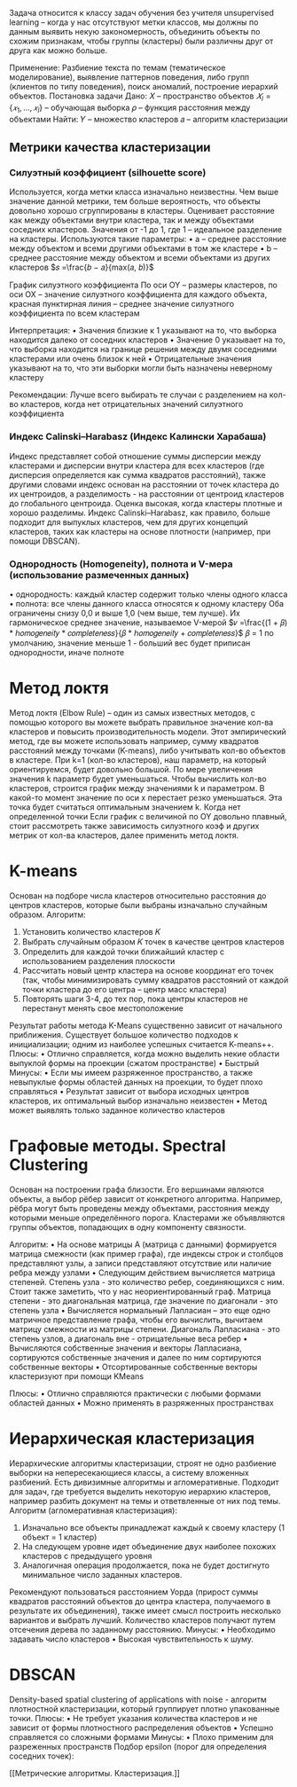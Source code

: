 
Задача относится к классу задач обучения без учителя unsupervised learning – когда у нас отсутствуют метки классов, мы должны по данным выявить некую закономерность, объединить объекты по схожим признакам, чтобы группы (кластеры) были различны друг от друга как можно больше.

Применение:
Разбиение текста по темам (тематическое моделирование), выявление паттернов поведения, либо групп (клиентов по типу поведения), поиск аномалий, построение иерархий объектов.
Постановка задачи
Дано:
𝑋 – пространство объектов
$𝑋_l = \{𝑥_1,…, 𝑥_l\}$ – обучающая выборка
𝜌 – функция расстояния между объектами
Найти:
𝑌 – множество кластеров
𝑎 – алгоритм кластеризации
## Метрики качества кластеризации

### Силуэтный коэффициент (silhouette score)

Используется, когда метки класса изначально неизвестны. Чем выше значение данной метрики, тем больше вероятность, что объекты довольно хорошо сгруппированы в кластеры. Оценивает расстояние как между объектами внутри кластера, так и между объектами соседних кластеров. Значения от -1 до 1, где 1 – идеальное разделение на кластеры.
Используются такие параметры:
• a – среднее расстояние между объектом и всеми другими объектами в том же кластере
• b – среднее расстояние между объектом и всеми объектами из других кластеров
$𝑠 =\frac{𝑏 − 𝑎}{max(𝑎, 𝑏)}$

График силуэтного коэффициента
По оси OY – размеры кластеров, по оси OX – значение силуэтного коэффициента для каждого объекта, красная пунктирная линия – среднее значение силуэтного
коэффициента по всем кластерам

Интерпретация:
• Значения близкие к 1 указывают на то, что выборка находится далеко от соседних кластеров
• Значение 0 указывает на то, что выборка находится на границе решения между двумя соседними кластерами или очень близок к ней
• Отрицательные значения указывают на то, что эти выборки могли быть назначены неверному кластеру

Рекомендации:
Лучше всего выбирать те случаи с разделением на кол-во кластеров, когда нет отрицательных значений силуэтного коэффициента
### Индекс Calinski–Harabasz (Индекс Калински Харабаша)

Индекс представляет собой отношение суммы дисперсии между кластерами и дисперсии внутри кластера для всех  кластеров (где дисперсия определяется как сумма квадратов расстояний), также другими словами индекс основан на расстоянии от точек кластера до их центроидов, а разделимость - на расстоянии от центроид кластеров до глобального центроида.
Оценка высокая, когда кластеры плотные и хорошо разделимы. Индекс Calinski–Harabasz, как правило, больше подходит для выпуклых кластеров, чем для других концепций кластеров, таких как кластеры на основе плотности (например, при помощи DBSCAN).

### Однородность (Homogeneity), полнота и V-мера (использование размеченных данных)
• однородность: каждый кластер содержит только члены одного класса
• полнота: все члены данного класса относятся к одному кластеру
Оба ограничены снизу 0,0 и выше 1,0 (чем выше, тем лучше). Их гармоническое среднее значение,
называемое V-мерой
$𝑣 =\frac{(1 + 𝛽) * ℎ𝑜𝑚𝑜𝑔𝑒𝑛𝑒𝑖𝑡𝑦 * 𝑐𝑜𝑚𝑝𝑙𝑒𝑡𝑒𝑛𝑒𝑠𝑠}{𝛽 * ℎ𝑜𝑚𝑜𝑔𝑒𝑛𝑒𝑖𝑡𝑦 + 𝑐𝑜𝑚𝑝𝑙𝑒𝑡𝑒𝑛𝑒𝑠𝑠}$
𝛽 = 1 по умолчанию, значение меньше 1 - больший вес будет приписан однородности, иначе полноте

# Метод локтя

Метод локтя (Elbow Rule) – один из самых известных методов, с помощью которого вы можете выбрать правильное значение кол-ва кластеров и повысить производительность модели.
Этот эмпирический метод, где вы можете использовать например, сумму квадратов расстояний между точками (K-means), либо учитывать кол-во объектов в кластере.
При k=1 (кол-во кластеров), наш параметр, на который ориентируемся, будет довольно большой. По мере увеличения значения k параметр будет уменьшаться.
Чтобы вычислить кол-во кластеров, строится график между значениями k и параметром. В какой-то момент значение по оси x перестает резко уменьшаться. Эта точка будет считаться оптимальным значением k.
Когда нет определенной точки Если график с величиной по OY довольно плавный, стоит рассмотреть также зависимость силуэтного коэф и других метрик от кол-ва кластеров, далее применить метод локтя.



# K-means

Основан на подборе числа кластеров относительно расстояния до центров кластеров, которые были выбраны изначально случайным образом.
Алгоритм:
1. Установить количество кластеров 𝐾
2. Выбрать случайным образом 𝐾 точек в качестве центров кластеров
3. Определить для каждой точки ближайший кластер с использованием разделения плоскости
4. Рассчитать новый центр кластера на основе координат его точек (так, чтобы минимизировать сумму квадратов расстояний от каждой точки кластера до его центра – центр масс кластера)
5. Повторять шаги 3-4, до тех пор, пока центры кластеров не перестанут менять свое местоположение

Результат работы метода K-Means существенно зависит от начального приближения.
Существует большое количество подходов к инициализации; одним из наиболее успешных считается K-means++.
Плюсы:
• Отлично справляется, когда можно выделить некие области выпуклой формы на
проекции (сжатом пространстве)
• Быстрый
Минусы:
• Если мы имеем разряженное пространство, а также невыпуклые формы областей данных на проекции, то будет плохо справляться
• Результат зависит от выбора исходных центров кластеров, их оптимальный выбор изначально неизвестен
• Метод может выявлять только заданное количество кластеров

# Графовые методы. Spectral Clustering

Основан на построении графа близости. Его вершинами являются объекты, а выбор рёбер зависит от конкретного алгоритма. Например, рёбра могут быть проведены между объектами, расстояния между которыми меньше определённого порога. Кластерами же объявляются группы объектов, попадающих в одну компоненту связности.

Алгоритм:
• На основе матрицы A (матрица с данными) формируется матрица смежности (как пример графа), где индексы строк и столбцов представляют узлы, а записи представляют отсутствие или наличие ребра между узлами
• Следующим действием вычисляется матрица степеней. Степень узла - это количество ребер, соединяющихся с ним.
Стоит также заметить, что у нас неориентированный граф. Матрица степени - это диагональная матрица, где значение по диагонали - это степень узла
• Вычисляется нормальный Лапласиан – это еще одно матричное представление графа, чтобы его вычислить, вычитаем матрицу смежности из матрицы степени. Диагональ Лапласиана - это степень узлов, а диагональ вне - отрицательные веса ребер
• Вычисляются собственные значения и векторы Лапласиана, сортируются собственные значения и далее по ним сортируются собственные векторы
• Отсортированные собственные векторы кластеризуют при помощи KMeans

Плюсы:
• Отлично справляются практически с любыми формами областей данных
• Можно применять в разряженных пространствах


# Иерархическая кластеризация

Иерархические алгоритмы кластеризации, строят не одно разбиение выборки на непересекающиеся классы, а систему вложенных разбиений. Есть дивизимные алгоритмы и
агломеративные.
Подходит для задач, где требуется выделить некоторую иерархию кластеров, например разбить документ на темы и ответвленные от них под темы.
Алгоритм (агломеративная кластеризация):
1) Изначально все объекты принадлежат каждый к своему кластеру (1 объект = 1 кластер)
2) На следующем уровне идет объединение двух наиболее похожих кластеров с предыдущего уровня
3) Аналогичная операция продолжается, пока не будет достигнуто минимальное число заданных кластеров.

Рекомендуют пользоваться расстоянием Уорда (прирост суммы квадратов расстояний объектов до центра кластера, получаемого в результате их объединения), также имеет смысл построить несколько вариантов и выбрать лучший. Количество кластеров получают путем
отсечения дерева по заданному расстоянию.
Минусы:
• Необходимо задавать число кластеров
• Высокая чувствительность к шуму.

# DBSCAN

Density-based spatial clustering of applications with noise - алгоритм плотностной кластеризации, который группирует плотно упакованные точки.
Плюсы:
• Не требует указания количества кластеров и не зависит от формы плотностного распределения объектов
• Успешно справляется со сложными формами
Минусы:
• Плохо применим для разреженных пространств Подбор epsilon (порог для определения соседних точек):

[[Метрические алгоритмы. Кластеризация.]]



